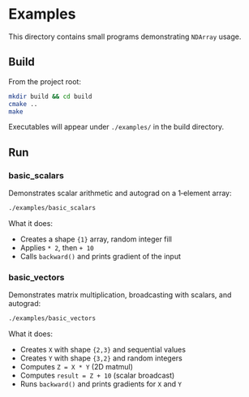 # Examples

This directory contains small programs demonstrating `NDArray` usage.

## Build

From the project root:

```bash
mkdir build && cd build
cmake ..
make
```

Executables will appear under `./examples/` in the build directory.

## Run

### basic_scalars

Demonstrates scalar arithmetic and autograd on a 1‑element array:

```bash
./examples/basic_scalars
```

What it does:
- Creates a shape `{1}` array, random integer fill
- Applies `* 2`, then `+ 10`
- Calls `backward()` and prints gradient of the input

### basic_vectors

Demonstrates matrix multiplication, broadcasting with scalars, and autograd:

```bash
./examples/basic_vectors
```

What it does:
- Creates `X` with shape `{2,3}` and sequential values
- Creates `Y` with shape `{3,2}` and random integers
- Computes `Z = X * Y` (2D matmul)
- Computes `result = Z + 10` (scalar broadcast)
- Runs `backward()` and prints gradients for `X` and `Y`


